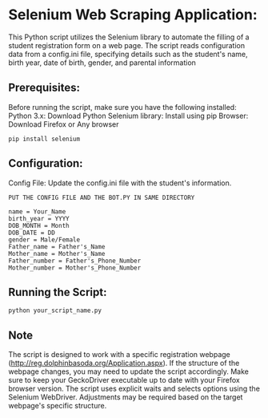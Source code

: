 # Selenium Web Scraping Application:
This Python script utilizes the Selenium library to automate the filling of a student registration form on a web page. The script reads configuration data from a config.ini file, specifying details such as the student's name, birth year, date of birth, gender, and parental information

## Prerequisites:


Before running the script, make sure you have the following installed:
    Python 3.x: Download Python
    Selenium library: Install using pip
    Browser: Download Firefox or Any browser

    
    pip install selenium

## Configuration:
Config File: Update the config.ini file with the student's information.

```PUT THE CONFIG FILE AND THE BOT.PY IN SAME DIRECTORY```

``` [USER_DATA]
name = Your_Name
birth_year = YYYY
DOB_MONTH = Month
DOB_DATE = DD
gender = Male/Female
Father_name = Father's_Name
Mother_name = Mother's_Name
Father_number = Father's_Phone_Number
Mother_number = Mother's_Phone_Number
```



## Running the Script:

```
python your_script_name.py
```


## Note

The script is designed to work with a specific registration webpage (http://reg.dolphinbasoda.org/Application.aspx). If the structure of the webpage changes, you may need to update the script accordingly.
Make sure to keep your GeckoDriver executable up to date with your Firefox browser version.
The script uses explicit waits and selects options using the Selenium WebDriver. Adjustments may be required based on the target webpage's specific structure.
